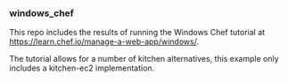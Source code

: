 ### windows_chef
This repo includes the results of running the Windows Chef tutorial at 
https://learn.chef.io/manage-a-web-app/windows/.

The tutorial allows for a number of kitchen alternatives, this example only
includes a kitchen-ec2 implementation.
